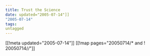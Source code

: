 ```yaml
---
title: Trust the Science
date: updated="2005-07-14"]]
"2005-07-14"
tags:
untagged
---
```

[[!meta updated="2005-07-14"]]
[[!map pages="20050714/* and ! 20050714/*/*"]]
